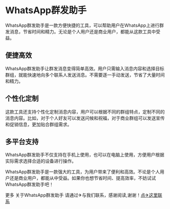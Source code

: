 # WhatsApp群发助手

WhatsApp群发助手是一款方便快捷的工具，可以帮助用户在WhatsApp上进行群发消息，节省时间和精力。无论是个人用户还是商业用户，都能从这款工具中受益。

## 便捷高效
WhatsApp群发助手让群发消息变得简单高效。用户只需输入消息内容和选择目标群组，就能快速地向多个联系人发送消息。不需要逐一手动发送，节省了大量时间和精力。

## 个性化定制
这款工具还支持个性化定制消息内容，用户可以根据不同的群组特点，定制不同的消息内容。比如，对于个人好友可以发送问候和祝福，对于商业群组可以发送宣传和促销信息，更加贴合群组需求。

## 多平台支持
WhatsApp群发助手不仅支持在手机上使用，也可以在电脑上使用，方便用户根据实际需求选择合适的设备进行操作。

WhatsApp群发助手是一款强大的工具，为用户带来了便利和高效。不论是个人用户还是商业用户，都能从中受益。如果你也想节省时间、提高效率，不妨试试WhatsApp群发助手吧！

更多 关于WhatsApp群发助手 请通过✈与我们联系，感谢阅读,谢谢！[点✈这里联系](https://ads.k02.cc)